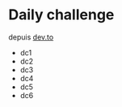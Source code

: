 # Daily challenge 

depuis [dev.to](https://dev.to/thepracticaldev/daily-challenge-1-string-peeler-4nep?signin=true)

* dc1
* dc2
* dc3
* dc4
* dc5
* dc6
